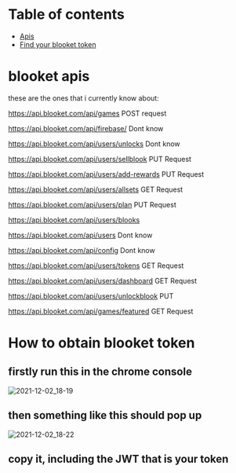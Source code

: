   # Table of contents
- [Apis](#blooket-apis)
- [Find your blooket token](#How-to-obtain-blooket-token)
 






# blooket apis
these are the ones that i currently know about:


 https://api.blooket.com/api/games POST request
 
 
 https://api.blooket.com/api/firebase/  Dont know
 
 
 https://api.blooket.com/api/users/unlocks Dont know
 
 
 https://api.blooket.com/api/users/sellblook PUT Request
 
 
 https://api.blooket.com/api/users/add-rewards PUT Request
 
 
 https://api.blooket.com/api/users/allsets GET Request 
 

 https://api.blooket.com/api/users/plan PUT Request
 
 
 https://api.blooket.com/api/users/blooks
 
 
 https://api.blooket.com/api/users Dont know
 
 
 https://api.blooket.com/api/config Dont know
 

 https://api.blooket.com/api/users/tokens GET Request
 
 
  https://api.blooket.com/api/users/dashboard GET Request
  
  
  https://api.blooket.com/api/users/unlockblook PUT
  
  
  https://api.blooket.com/api/games/featured GET Request





# How to obtain blooket token 



## firstly run this in the chrome console



![2021-12-02_18-19](https://user-images.githubusercontent.com/80481493/144534274-fbb35688-de40-41e0-a655-0c6d2af78fdc.png)



## then something like this should pop up



![2021-12-02_18-22](https://user-images.githubusercontent.com/80481493/144534461-1b56748f-23e6-48c4-835b-e5c307429c33.png)



## copy it, including the JWT that is your token



